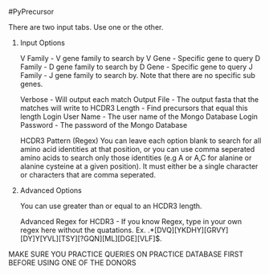 #PyPrecursor

There are two input tabs. Use one or the other.

1) Input Options
	
	V Family - V gene family to search by
	V Gene - Specific gene to query
	D Family - D gene family to search by
	D Gene - Specific gene to query
	J Family - J gene family to search by. Note that there are no specific sub genes.

	Verbose - Will output each match
	Output File - The output fasta that the matches will write to
	HCDR3 Length - Find precursors that equal this length
	Login User Name - The user name of the Mongo Database 
	Login Password - The password of the Mongo Database

	HCDR3 Pattern (Regex)
	You can leave each option blank to search for all amino acid identities at that position, or you can use comma seperated amino acids to search only those identities (e.g A or A,C for alanine or alanine cysteine at a given position). It must either be a single character or characters that are comma seperated.

2) Advanced Options

	You can use greater than or equal to an HCDR3 length.

	Advanced Regex for HCDR3 - If you know Regex, type in your own regex here without the quatations. Ex. .*[DVQ][YKDHY][GRVY][DY]Y[YVL][TSY][?GQN][ML][DGE][VLF]$.


MAKE SURE YOU PRACTICE QUERIES ON PRACTICE DATABASE FIRST BEFORE USING ONE OF THE DONORS